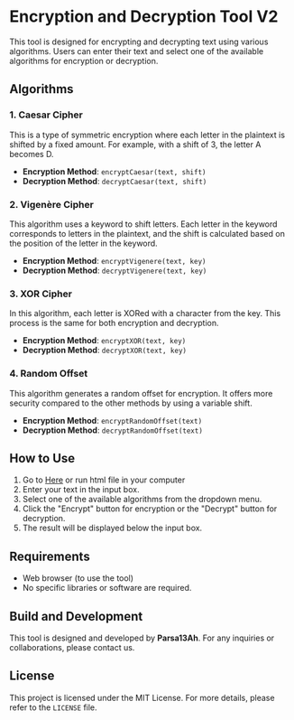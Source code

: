 # Encryption and Decryption Tool V2

This tool is designed for encrypting and decrypting text using various algorithms. Users can enter their text and select one of the available algorithms for encryption or decryption.

## Algorithms

### 1. Caesar Cipher
This is a type of symmetric encryption where each letter in the plaintext is shifted by a fixed amount. For example, with a shift of 3, the letter A becomes D.

- **Encryption Method**: `encryptCaesar(text, shift)`
- **Decryption Method**: `decryptCaesar(text, shift)`

### 2. Vigenère Cipher
This algorithm uses a keyword to shift letters. Each letter in the keyword corresponds to letters in the plaintext, and the shift is calculated based on the position of the letter in the keyword.

- **Encryption Method**: `encryptVigenere(text, key)`
- **Decryption Method**: `decryptVigenere(text, key)`

### 3. XOR Cipher
In this algorithm, each letter is XORed with a character from the key. This process is the same for both encryption and decryption.

- **Encryption Method**: `encryptXOR(text, key)`
- **Decryption Method**: `decryptXOR(text, key)`

### 4. Random Offset
This algorithm generates a random offset for encryption. It offers more security compared to the other methods by using a variable shift.

- **Encryption Method**: `encryptRandomOffset(text)`
- **Decryption Method**: `decryptRandomOffset(text)`

## How to Use

1. Go to [Here](https://parsa13ah.github.io/Professional-Js-Encryption-Decryption/) or run html file in your computer
2. Enter your text in the input box.
3. Select one of the available algorithms from the dropdown menu.
4. Click the "Encrypt" button for encryption or the "Decrypt" button for decryption.
5. The result will be displayed below the input box.

## Requirements

- Web browser (to use the tool)
- No specific libraries or software are required.

## Build and Development

This tool is designed and developed by **Parsa13Ah**. For any inquiries or collaborations, please contact us.

## License

This project is licensed under the MIT License. For more details, please refer to the `LICENSE` file.
